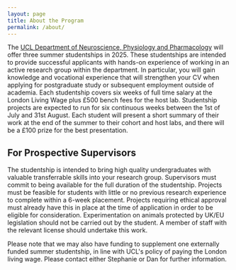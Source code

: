 ```yaml
---
layout: page
title: About the Program
permalink: /about/
---
```


The [UCL Department of Neuroscience, Physiology and Pharmacology](https://www.ucl.ac.uk/biosciences/neuroscience-physiology-and-pharmacology) will offer three summer studentships in 2025. These studentships are intended to provide successful applicants with hands-on experience of working in an active research group within the department. In particular, you will gain knowledge and vocational experience that will strengthen your CV when applying for postgraduate study or subsequent employment outside of academia. Each studentship covers six weeks of full time salary at the London Living Wage plus £500 bench fees for the host lab. Studentship projects are expected to run for six continuous weeks between the 1st of July and 31st August. Each student will present a short summary of their work at the end of the summer to their cohort and host labs, and there will be a £100 prize for the best presentation.

<h2>For Prospective Supervisors</h2>

The studentship is intended to bring high quality undergraduates with valuable transferrable skills into your research group. Supervisors must commit to being available for the full duration of the studentship. Projects must be feasible for students with little or no previous research experience to complete within a 6-week placement. Projects requiring ethical approval must already have this in place at the time of application in order to be eligible for consideration. Experimentation on animals protected by UK/EU legislation should not be carried out by the student. A member of staff with the relevant license should undertake this work.

Please note that we may also have funding to supplement one externally funded summer studentship, in line with UCL's policy of paying the London living wage. Please contact either Stephanie or Dan for further information.
